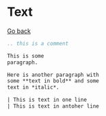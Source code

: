 # Text

[Go back](..)

```rest
.. this is a comment

This is some
paragraph.

Here is another paragraph with
some **text in bold** and some
text in *italic*.

| This is text in one line
| This is text in antoher line
```